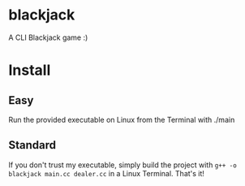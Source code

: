 # blackjack
A CLI Blackjack game :)

# Install
## Easy
Run the provided executable on Linux from the Terminal with ./main
## Standard
If you don't trust my executable, simply build the project with `g++ -o blackjack main.cc dealer.cc` in a Linux Terminal.
That's it!
